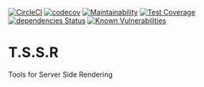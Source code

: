 [![CircleCI](https://circleci.com/gh/robdonn/tssr.svg?style=svg)](https://circleci.com/gh/robdonn/tssr)
[![codecov](https://codecov.io/gh/robdonn/tssr/branch/master/graph/badge.svg)](https://codecov.io/gh/robdonn/tssr)
[![Maintainability](https://api.codeclimate.com/v1/badges/05d110812e0f67a86212/maintainability)](https://codeclimate.com/github/robdonn/tssr/maintainability)
[![Test Coverage](https://api.codeclimate.com/v1/badges/05d110812e0f67a86212/test_coverage)](https://codeclimate.com/github/robdonn/tssr/test_coverage)
[![dependencies Status](https://david-dm.org/robdonn/tssr.svg)](https://david-dm.org/robdonn/tssr)
[![Known Vulnerabilities](https://snyk.io/test/github/robdonn/tssr/badge.svg?targetFile=package.json)](https://snyk.io/test/github/robdonn/tssr?targetFile=package.json)

# T.S.S.R

Tools for Server Side Rendering
